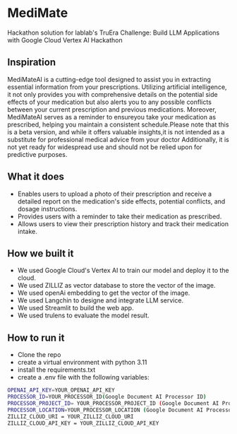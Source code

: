 # MediMate
Hackathon solution for lablab's TruEra Challenge: Build LLM Applications with Google Cloud Vertex AI Hackathon

## Inspiration
MediMateAI is a cutting-edge tool designed to assist you in extracting essential information from your prescriptions. Utilizing artificial intelligence, it not only provides you with comprehensive details on the potential side effects of your medication but also alerts you to any possible conflicts between your current prescription and previous medications. Moreover, MediMateAI serves as a reminder to ensureyou take your medication as prescribed, helping you maintain a consistent schedule.Please note that this is a beta version, and while it offers valuable insights,it is not intended as a substitute for professional medical advice from your doctor Additionally, it is not yet ready for widespread use and should not be relied upon for predictive purposes.

## What it does
- Enables users to upload a photo of their prescription and receive a detailed report on the medication's side effects, potential conflicts, and dosage instructions.
- Provides users with a reminder to take their medication as prescribed.
- Allows users to view their prescription history and track their medication intake.


## How we built it
- We used Google Cloud's Vertex AI to train our model and deploy it to the cloud.
- We used ZILLIZ as vector database to store the vector of the image.
- We used openAi embedding to get the vector of the image.
- We used Langchin to designe and integrate LLM service.
- We used Streamlit to build the web app.
- We used trulens to evaluate the model result.


## How to run it
- Clone the repo
- create a virtual environment with python 3.11
- install the requirements.txt
- create a .env file with the following variables:
```bash
OPENAI_API_KEY=YOUR_OPENAI_API_KEY
PROCESSOR_ID=YOUR_PROCESSOR_ID(Google Document AI Processor ID)
PROCESSOR_PROJECT_ID= YOUR_PROCESSOR_PROJECT_ID (Google Document AI Processor Project ID)
PROCESSOR_LOCATION=YOUR_PROCESSOR_LOCATION (Google Document AI Processor Location)
ZILLIZ_CLOUD_URI = YOUR_ZILLIZ_CLOUD_URI
ZILLIZ_CLOUD_API_KEY = YOUR_ZILLIZ_CLOUD_API_KEY
``` 

